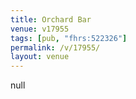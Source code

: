 ```yaml
---
title: Orchard Bar
venue: v17955
tags: [pub, "fhrs:522326"]
permalink: /v/17955/
layout: venue
---
```

null